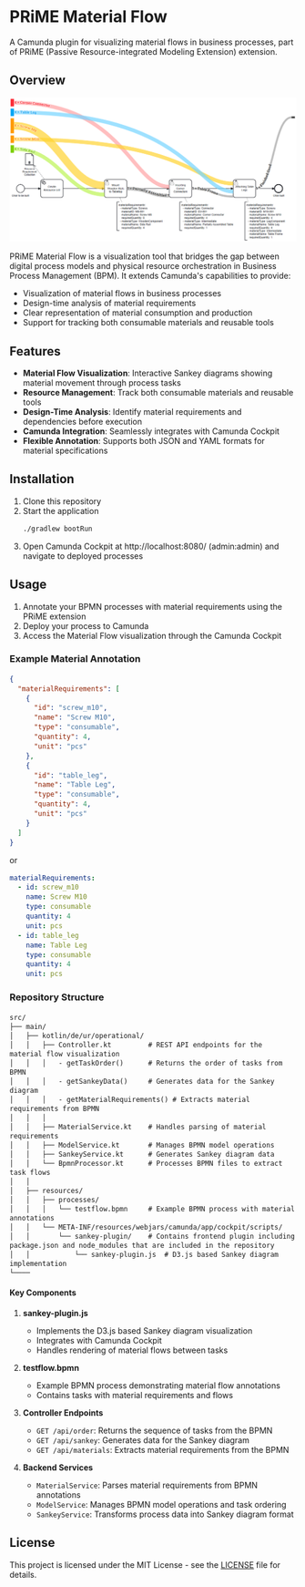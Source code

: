 # PRiME Material Flow

A Camunda plugin for visualizing material flows in business processes, part of PRiME (Passive Resource-integrated Modeling Extension) extension.

## Overview

![screen1.png](screen1.png)

PRiME Material Flow is a visualization tool that bridges the gap between digital process models and physical resource orchestration in Business Process Management (BPM). It extends Camunda's capabilities to provide:

- Visualization of material flows in business processes
- Design-time analysis of material requirements
- Clear representation of material consumption and production
- Support for tracking both consumable materials and reusable tools

## Features

- **Material Flow Visualization**: Interactive Sankey diagrams showing material movement through process tasks
- **Resource Management**: Track both consumable materials and reusable tools
- **Design-Time Analysis**: Identify material requirements and dependencies before execution
- **Camunda Integration**: Seamlessly integrates with Camunda Cockpit
- **Flexible Annotation**: Supports both JSON and YAML formats for material specifications

## Installation

1. Clone this repository
2. Start the application
    ```bash
    ./gradlew bootRun
    ```
3. Open Camunda Cockpit at http://localhost:8080/ (admin:admin) and navigate to deployed processes 

## Usage

1. Annotate your BPMN processes with material requirements using the PRiME extension
2. Deploy your process to Camunda
3. Access the Material Flow visualization through the Camunda Cockpit

### Example Material Annotation

```json
{
  "materialRequirements": [
    {
      "id": "screw_m10",
      "name": "Screw M10",
      "type": "consumable",
      "quantity": 4,
      "unit": "pcs"
    },
    {
      "id": "table_leg",
      "name": "Table Leg",
      "type": "consumable",
      "quantity": 4,
      "unit": "pcs"
    }
  ]
}
```

or 

```yaml
materialRequirements:
  - id: screw_m10
    name: Screw M10
    type: consumable
    quantity: 4
    unit: pcs
  - id: table_leg
    name: Table Leg
    type: consumable
    quantity: 4
    unit: pcs
```

### Repository Structure

```
src/
├── main/
│   ├── kotlin/de/ur/operational/
│   │   ├── Controller.kt         # REST API endpoints for the material flow visualization
│   │   │   - getTaskOrder()      # Returns the order of tasks from BPMN
│   │   │   - getSankeyData()     # Generates data for the Sankey diagram
│   │   │   - getMaterialRequirements() # Extracts material requirements from BPMN
│   │   │
│   │   ├── MaterialService.kt    # Handles parsing of material requirements
│   │   ├── ModelService.kt       # Manages BPMN model operations
│   │   ├── SankeyService.kt      # Generates Sankey diagram data
│   │   └── BpmnProcessor.kt      # Processes BPMN files to extract task flows
│   │
│   ├── resources/
│   │   ├── processes/
│   │   │   └── testflow.bpmn     # Example BPMN process with material annotations
│   │   └── META-INF/resources/webjars/camunda/app/cockpit/scripts/
│   │       └── sankey-plugin/    # Contains frontend plugin including package.json and node_modules that are included in the repository
│   │           └── sankey-plugin.js  # D3.js based Sankey diagram implementation
└──── 
```

#### Key Components

1. **sankey-plugin.js**
   - Implements the D3.js based Sankey diagram visualization
   - Integrates with Camunda Cockpit
   - Handles rendering of material flows between tasks

2. **testflow.bpmn**
   - Example BPMN process demonstrating material flow annotations
   - Contains tasks with material requirements and flows

3. **Controller Endpoints**
   - `GET /api/order`: Returns the sequence of tasks from the BPMN
   - `GET /api/sankey`: Generates data for the Sankey diagram
   - `GET /api/materials`: Extracts material requirements from the BPMN

4. **Backend Services**
   - `MaterialService`: Parses material requirements from BPMN annotations
   - `ModelService`: Manages BPMN model operations and task ordering
   - `SankeyService`: Transforms process data into Sankey diagram format


## License

This project is licensed under the MIT License - see the [LICENSE](LICENSE) file for details.